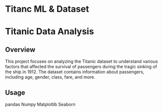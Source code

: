 # Titanc ML & Dataset


# Titanic Data Analysis
## Overview
This project focuses on analyzing the Titanic dataset to understand various factors that affected the survival of passengers during the tragic sinking of the ship in 1912. The dataset contains information about passengers, including age, gender, class, fare, and more. 

## Usage
pandas
Numpy
Matplotlib
Seaborn
